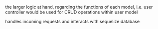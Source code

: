 the larger logic at hand, regarding the functions of each model, i.e. user controller would be used for CRUD operations within user model

handles incoming requests and interacts with sequelize database
